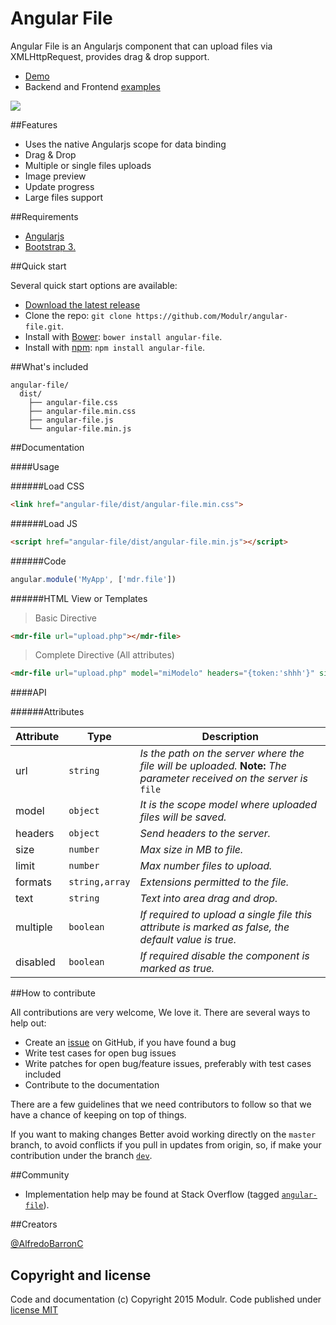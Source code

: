 # Angular File
Angular File is an Angularjs component that can upload files via XMLHttpRequest, provides drag & drop support.

- [Demo](http://modulr.io/components/angular-file/)
- Backend and Frontend [examples](https://github.com/Modulr/angular-file/tree/master/examples)

![](http://modulr.io/img/preview/angular-file.png)

##Features

- Uses the native Angularjs scope for data binding
- Drag & Drop
- Multiple or single files uploads
- Image preview
- Update progress
- Large files support


##Requirements

- [Angularjs](https://angularjs.org/)
- [Bootstrap 3.](http://getbootstrap.com/)

##Quick start

Several quick start options are available:

- [Download the latest release](https://github.com/Modulr/angular-file/archive/master.zip)
- Clone the repo: `git clone https://github.com/Modulr/angular-file.git`.
- Install with [Bower](http://bower.io/): `bower install angular-file`.
- Install with [npm](https://www.npmjs.com): `npm install angular-file`.

##What's included

```
angular-file/
  dist/
    ├── angular-file.css
    ├── angular-file.min.css
    ├── angular-file.js
    └── angular-file.min.js
```

##Documentation

####Usage

######Load CSS

```html
<link href="angular-file/dist/angular-file.min.css">
```

######Load JS

```html
<script href="angular-file/dist/angular-file.min.js"></script>
```

######Code

```js
angular.module('MyApp', ['mdr.file'])
```

######HTML View or Templates

> Basic Directive

```html
<mdr-file url="upload.php"></mdr-file>
```

> Complete Directive (All attributes)

```html
<mdr-file url="upload.php" model="miModelo" headers="{token:'shhh'}" size="5" limit="10" formats="'jpg,png,gif'" disabled="true" multiple="false" text="Arrastra o haz clic aquí"></mdr-file>
```

####API

######Attributes

Attribute | Type | Description
--- | --- | ---
url | `string` | *Is the path on the server where the file will be uploaded.* **Note:** *The parameter received on the server is* `file`
model | `object` | *It is the scope model where uploaded files will be saved.*
headers | `object` | *Send headers to the server.*
size | `number` | *Max size in MB to file.*
limit | `number` | *Max number files to upload.*
formats | `string,array` | *Extensions permitted to the file.*
text | `string` | *Text into area drag and drop.*
multiple | `boolean` | *If required to upload a single file this attribute is marked as false, the default value is true.*
disabled | `boolean` | *If required disable the component is marked as true.*

##How to contribute

All contributions are very welcome, We love it. There are several ways to help out:

- Create an [issue](https://github.com/Modulr/angular-file/issues) on GitHub, if you have found a bug
- Write test cases for open bug issues
- Write patches for open bug/feature issues, preferably with test cases included
- Contribute to the documentation

There are a few guidelines that we need contributors to follow so that we have a chance of keeping on top of things.

If you want to making changes Better avoid working directly on the `master` branch, to avoid conflicts if you pull in updates from origin, so, if make your contribution under the branch [`dev`](https://github.com/Modulr/angular-file/tree/dev).

##Community

- Implementation help may be found at Stack Overflow (tagged [`angular-file`](http://stackoverflow.com/questions/tagged/angular-file)).

##Creators

[@AlfredoBarronC](https://twitter.com/AlfredoBarronC)

## Copyright and license

Code and documentation (c) Copyright 2015 Modulr. Code published under [license MIT](https://github.com/Modulr/angular-file/blob/dev/LICENSE)
